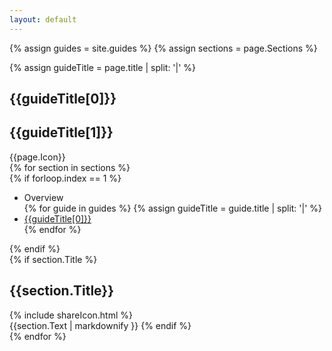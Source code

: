 ```yaml
---
layout: default
---
```

{% assign guides = site.guides %}
{% assign sections = page.Sections %}
<section id="guideHeader">
  <div class="flex page--guides guide--{{page.Colours}}">
    <div class="flex__leftCol"></div>
    <div class="flex__mainCol">
      <div class="guide__inner-content">
      {% assign guideTitle = page.title | split: '|' %}
      <h1>{{guideTitle[0]}}</h1>
      <h1 class="secondary">{{guideTitle[1]}}</h1>
      </div>
    </div>
    <div class="flex__rightCol">
      {{page.Icon}}
    </div>
  </div>
</section>
{% for section in sections %}
  <section id="{{section.Title | replace: " ", "-" | downcase}}">
    <div class="flex guides--content">
      <div class="flex__leftCol">
        {% if forloop.index == 1 %}
        <ul class="section__menu">
          <li>Overview</li>
          {% for guide in guides %}
            {% assign guideTitle = guide.title | split: '|' %}
            <li><a href="/docs{{guide.url}}">{{guideTitle[0]}}</a></li>
          {% endfor %}
        </ul>
        {% endif %}
      </div>
      <div class="flex__mainCol">
        {% if section.Title %}
          <div class="guides__title-wrapper">
            <h2>{{section.Title}}</h2>
            <span class="guides__title-icon">
              {% include shareIcon.html %}
            </span>
          </div>
          {{section.Text | markdownify }}
        {% endif %}
      </div>
      <div class="flex__rightCol"></div>
    </div>
  </section>
{% endfor %}
